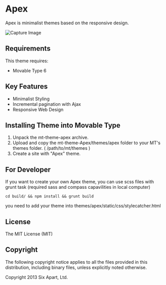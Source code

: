 # Apex
Apex is minimalist themes based on the responsive design.

![Capture Image](https://raw.github.com/movabletype/mt-theme-apex/master/capture_themes.png)

## Requirements
This theme requires:

* Movable Type 6

## Key Features
* Minimalist Styling
* Incremental pagination with Ajax
* Responsive Web Design

## Installing Theme into Movable Type
1. Unpack the mt-theme-apex archive.
2. Upload and copy the mt-theme-Apex/themes/apex folder to your MT's themes folder. ( /path/to/mt/themes )
4. Create a site with "Apex" theme.

## For Developer
If you want to create your own Apex theme, you can use scss files with grunt task (required sass and compass capavilities in local computer)

```
cd build/ && npm install && grunt build
```

you need to add your theme into themes/apex/static/css/stylecatcher.html

## License
The MIT License (MIT)

## Copyright
The following copyright notice applies to all the files provided in this distribution, including binary files, unless explicitly noted otherwise.

Copyright 2013 Six Apart, Ltd.
